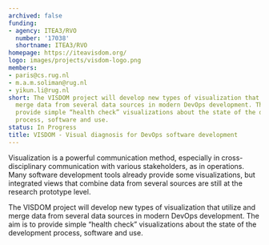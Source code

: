```yaml
---
archived: false
funding:
- agency: ITEA3/RVO
  number: '17038'
  shortname: ITEA3/RVO
homepage: https://iteavisdom.org/
logo: images/projects/visdom-logo.png
members:
- paris@cs.rug.nl
- m.a.m.soliman@rug.nl
- yikun.li@rug.nl
short: The VISDOM project will develop new types of visualization that utilize and
  merge data from several data sources in modern DevOps development. The aim is to
  provide simple “health check” visualizations about the state of the development
  process, software and use.
status: In Progress
title: VISDOM - Visual diagnosis for DevOps software development
---
```


Visualization is a powerful communication method, especially in cross-disciplinary communication with various stakeholders, as in operations. Many software development tools already provide some visualizations, but integrated views that combine data from several sources are still at the research prototype level.

The VISDOM project will develop new types of visualization that utilize and merge data from several data sources in modern DevOps development. The aim is to provide simple “health check” visualizations about the state of the development process, software and use.